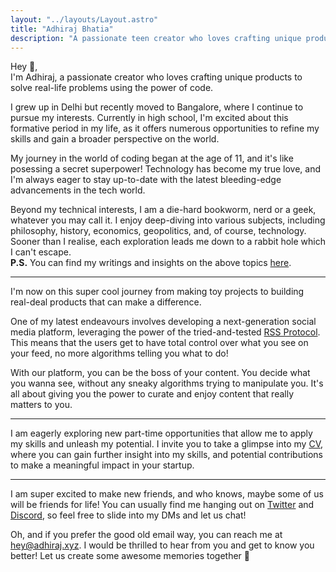 ```yaml
---
layout: "../layouts/Layout.astro"
title: "Adhiraj Bhatia"
description: "A passionate teen creator who loves crafting unique products to solve real-life problems using the power of code."
---
```


Hey 👋, <br />
I'm Adhiraj, a passionate creator who loves crafting unique products to solve real-life problems using the power of code.

I grew up in Delhi but recently moved to Bangalore, where I continue to pursue my interests. Currently in high school, I'm excited about this formative period in my life, as it offers numerous opportunities to refine my skills and gain a broader perspective on the world.

My journey in the world of coding began at the age of 11, and it's like posessing a secret superpower! Technology has become my true love, and I'm always eager to stay up-to-date with the latest bleeding-edge advancements in the tech world.

Beyond my technical interests, I am a die-hard bookworm, nerd or a geek, whatever you may call it. I enjoy deep-diving into various subjects, including philosophy, history, economics, geopolitics, and, of course, technology. Sooner than I realise, each exploration leads me down to a rabbit hole which I can't escape. <br />
**P.S.** You can find my writings and insights on the above topics [here](/posts).

---

I'm now on this super cool journey from making toy projects to building real-deal products that can make a difference.

One of my latest endeavours involves developing a next-generation social media platform, leveraging the power of the tried-and-tested [RSS Protocol](https://en.wikipedia.org/wiki/RSS). <br/>
This means that the users get to have total control over what you see on your feed, no more algorithms telling you what to do!

With our platform, you can be the boss of your content. You decide what you wanna see, without any sneaky algorithms trying to manipulate you. It's all about giving you the power to curate and enjoy content that really matters to you.

---

I am eagerly exploring new part-time opportunities that allow me to apply my skills and unleash my potential. I invite you to take a glimpse into my [CV](https://read.cv/adhirajb1109), where you can gain further insight into my skills, and potential contributions to make a meaningful impact in your startup.

---

I am super excited to make new friends, and who knows, maybe some of us will be friends for life! You can usually find me hanging out on [Twitter](https://twitter.com/adhirajb1109) and [Discord](https://discord.com/users/876685465183473675), so feel free to slide into my DMs and let us chat!

Oh, and if you prefer the good old email way, you can reach me at [hey@adhiraj.xyz](hey@adhiraj.xyz). I would be thrilled to hear from you and get to know you better! Let us create some awesome memories together 🌟
